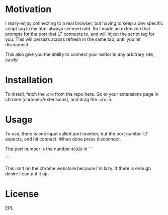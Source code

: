 # Motivation

I really enjoy connecting to a real browser, but having to keep a dev specific script tag in my html always seemed odd. So I made an extension that prompts for the port that LT connects to, and will inject the script tag for you. This will persists across refresh in the same tab, until you hit disconnect.

This also give you the ability to connect your editor to any arbitrary site, easily!

# Installation
To install, fetch the .crx from the repo here. Go to your extensions page in chrome (chrome://extensions), and drag the .crx in.

# Usage
To use, there is one input called port number, but the port number LT expects, and hit connect. When done press disconnect.

The port number is the number `46928` in  ```
<script type='text/javascript' id='lt_ws' src='http://localhost:46928/socket.io/lighttable/ws.js'></script> ```

This isn't on the chrome webstore because I'm lazy. If there is enough desire I can put it up.

# License
EPL
